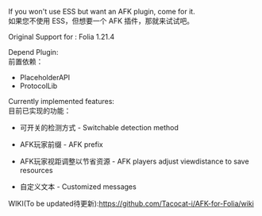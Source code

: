 If you won't use ESS but want an AFK plugin, come for it.  
如果您不使用 ESS，但想要一个 AFK 插件，那就来试试吧。  

Original Support for : Folia 1.21.4

Depend Plugin:  
前置依赖：  
  - PlaceholderAPI  
  - ProtocolLib  
  
Currently implemented features:  
目前已实现的功能：  
    

 - 可开关的检测方式   - Switchable detection method  
    
  
 - AFK玩家前缀   - AFK prefix
    

 - AFK玩家视距调整以节省资源   - AFK players adjust viewdistance to save resources  
    

 - 自定义文本   - Customized messages  
  
WIKI(To be updated待更新):https://github.com/Tacocat-i/AFK-for-Folia/wiki
